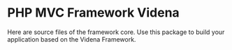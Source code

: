 # PHP MVC Framework Videna

Here are source files of the framework core.
Use this package to build your application based on the Videna Framework.
